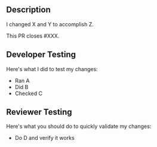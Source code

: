 ## Description
<!-- This section should be a couple sentences describing what you changed and why you changed it -->

<!-- Replace this line with a description of your changes -->
I changed X and Y to accomplish Z.

<!-- Replace "XXX" with the relevant GH Issue number -->
<!-- If this PR is not related to an issue, replace the entire line with "N/A" -->
This PR closes #XXX.


## Developer Testing
<!-- This section should be longer and more comprehensive than the next one, make sure to test your changes thoroughly -->

Here's what I did to test my changes:

<!-- Add a couple bullet points about how you tested your changes -->
- Ran A
- Did B
- Checked C


## Reviewer Testing
<!-- This section shouldn't be that long, just some quick tests that reviewers can easily run -->

Here's what you should do to quickly validate my changes:

<!-- Add some steps reviewers can take to test your changes -->
- Do D and verify it works
